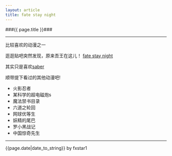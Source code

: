 ```yaml
---
layout: article
title: fate stay night
---
```


###{{ page.title }}###

---

比较喜欢的动漫之一

逛逛贴吧突然发现，原来吾王在这儿！
[fate stay night](http://baike.baidu.com/link?url=A3CDnu3bFcDGcG_wZ_N2PQlnqZG7VCH7_fAkGgYSmChOxQ46hXFtnrdjNd2VfHRGBQVlEyTqsuMrwony3yz7hevCTlBTOM-wPbtYftB5-Wu)

其实只是喜欢[saber](http://tieba.baidu.com/f?kw=saber&fr=home&fp=0&ie=utf-8)

顺带提下看过的其他动漫吧!
* 火影忍者
* 某科学的超电磁炮s
* 魔法禁书目录
* 六道之轮回
* 网球优等生
* 妖精的尾巴
* 罗小黑战记
* 中国惊奇先生

---
<p>{{page.date|date_to_string}} by fxstar1</p>
